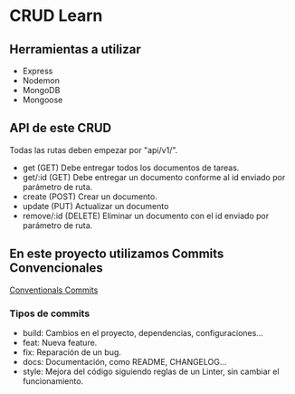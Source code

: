 # CRUD Learn

## Herramientas a utilizar

- Express
- Nodemon
- MongoDB
- Mongoose

## API de este CRUD

Todas las rutas deben empezar por "api/v1/".

- get (GET)
  Debe entregar todos los documentos de tareas.
- get/:id (GET)
  Debe entregar un documento conforme al id enviado por parámetro de ruta.
- create (POST)
  Crear un documento.
- update (PUT)
  Actualizar un documento
- remove/:id (DELETE)
  Eliminar un documento con el id enviado por parámetro de ruta.

## En este proyecto utilizamos Commits Convencionales

[Conventionals Commits](https://www.conventionalcommits.org/en/v1.0.0/)

### Tipos de commits

- build: Cambios en el proyecto, dependencias, configuraciones...
- feat: Nueva feature.
- fix: Reparación de un bug.
- docs: Documentación, como README, CHANGELOG...
- style: Mejora del código siguiendo reglas de un Linter, sin cambiar el funcionamiento.
